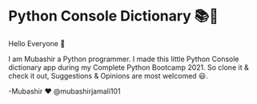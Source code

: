 # Python Console Dictionary 📚📖

Hello Everyone 👋

  I am Mubashir a Python programmer. I made this little Python Console dictionary app during my Complete Python Bootcamp 2021. So clone it & check it out, Suggestions & 
Opinions are most welcomed 😃.

-Mubashir ❤ @mubashirjamali101
